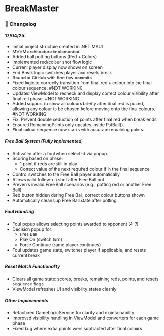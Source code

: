 ﻿# BreakMaster


### 📅 Changelog

#### 17/04/25:
- Initial project structure created in .NET MAUI
- MVVM architecture implemented
- Added ball potting buttons (Red + Colors)
- Implemented red/colour shot flow logic
- Current player display now shows on screen
- End Break logic switches player and resets break
- Bound to GitHub with first few commits
- Fixed logic to correctly transition from final red + colour into the final colour sequence. #NOT WORKING
- Updated ViewModel to recheck and display correct colour visibility after final red phase. #NOT WORKING
- Added support to show all colours briefly after final red is potted, allowing any colour to be chosen before moving onto the final colours. #NOT WORKING
- Fix: Prevent double deduction of points after final red when break ends
- Ensured RemainingPoints only updates inside PotBall().
- Final colour sequence now starts with accurate remaining points.
##### Free Ball System (Fully Implemented)
- Activated after a foul when selected via popup.
- Scoring based on phase:
  - 1 point if reds are still in play
  - Correct value of the next required colour if in the final sequence
- Control switches to the Free Ball player automatically
- Allows valid follow-up shot after Free Ball pot
- Prevents invalid Free Ball scenarios (e.g., potting red or another Free Ball)
- Red button hidden during Free Ball, correct colour buttons shown
- Automatically cleans up Free Ball state after potting
##### Foul Handling
- Foul popup allows selecting points awarded to opponent (4–7)
- Decision popup for:
  - Free Ball
  - Play On (switch turn)
  - Force Continue (same player continues)
- Foul updates game state, switches player if applicable, and resets current break
##### Reset Match Functionality
- Clears all game state: scores, breaks, remaining reds, points, and resets sequence flags
- ViewModel refreshes UI and visibility states cleanly
##### Other Improvements
- Refactored GameLogicService for clarity and maintainability
- Improved visibility handling in ViewModel and converters for each game phase
- Fixed bug where extra points were subtracted after final colours